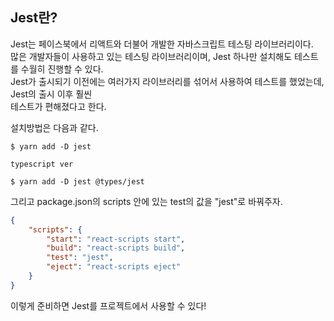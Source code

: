 ## Jest란?

Jest는 페이스북에서 리액트와 더불어 개발한 자바스크립트 테스팅 라이브러리이다.  
많은 개발자들이 사용하고 있는 테스팅 라이브러리이며, Jest 하나만 설치해도 테스트를 수월히 진행할 수 있다.  
Jest가 출시되기 이전에는 여러가지 라이브러리를 섞어서 사용하여 테스트를 했었는데, Jest의 출시 이후 훨씬  
테스트가 편해졌다고 한다.

설치방법은 다음과 같다.

```
$ yarn add -D jest
```

```
typescript ver

$ yarn add -D jest @types/jest
```

그리고 package.json의 scripts 안에 있는 test의 값을 "jest"로 바꿔주자.

```json
{
	"scripts": {
		"start": "react-scripts start",
		"build": "react-scripts build",
		"test": "jest",
		"eject": "react-scripts eject"
	}
}
```

이렇게 준비하면 Jest를 프로젝트에서 사용할 수 있다!
